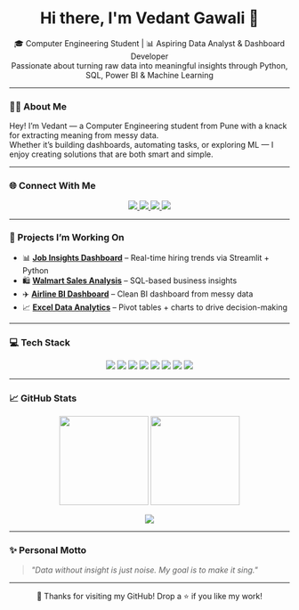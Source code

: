 <h1 align="center">Hi there, I'm Vedant Gawali 👋</h1>

<p align="center"> 
  🎓 Computer Engineering Student | 📊 Aspiring Data Analyst & Dashboard Developer<br>
  Passionate about turning raw data into meaningful insights through Python, SQL, Power BI & Machine Learning
</p>

---

### 👨‍💻 About Me

Hey! I’m Vedant — a Computer Engineering student from Pune with a knack for extracting meaning from messy data.  
Whether it’s building dashboards, automating tasks, or exploring ML — I enjoy creating solutions that are both smart and simple.

---

### 🌐 Connect With Me

<p align="center">
  <a href="https://www.linkedin.com/in/vedant-gawali-210b02289" target="_blank">
    <img src="https://img.shields.io/badge/LinkedIn-blue?style=for-the-badge&logo=linkedin&logoColor=white" />
  </a>
  <a href="https://leetcode.com/u/Vedantgawali35/" target="_blank">
    <img src="https://img.shields.io/badge/LeetCode-yellow?style=for-the-badge&logo=leetcode&logoColor=black" />
  </a>
  <a href="mailto:vedantgawali294@gmail.com">
    <img src="https://img.shields.io/badge/Gmail-red?style=for-the-badge&logo=gmail&logoColor=white" />
  </a>
  <a href="https://github.com/Vedantgawali294">
    <img src="https://img.shields.io/badge/GitHub-000?style=for-the-badge&logo=github&logoColor=white" />
  </a>
</p>

---

### 🚀 Projects I’m Working On

- 📊 **[Job Insights Dashboard](https://github.com/Vedantgawali294/Streamlit-Job-Dashboard)** – Real-time hiring trends via Streamlit + Python  
- 🛍️ **[Walmart Sales Analysis](https://github.com/Vedantgawali294/Walmart-Sales-SQL)** – SQL-based business insights  
- ✈️ **[Airline BI Dashboard](https://github.com/Vedantgawali294/Airline-PowerBI-Dashboard)** – Clean BI dashboard from messy data  
- 📈 **[Excel Data Analytics](https://github.com/Vedantgawali294/Excel-Data-Analysis)** – Pivot tables + charts to drive decision-making

---

### 💻 Tech Stack

<p align="center">
  <img src="https://img.shields.io/badge/Python-3776AB?style=for-the-badge&logo=python&logoColor=white" />
  <img src="https://img.shields.io/badge/SQL-07405E?style=for-the-badge&logo=mysql&logoColor=white" />
  <img src="https://img.shields.io/badge/Power BI-F2C811?style=for-the-badge&logo=powerbi&logoColor=black" />
  <img src="https://img.shields.io/badge/Excel-217346?style=for-the-badge&logo=microsoft-excel&logoColor=white" />
  <img src="https://img.shields.io/badge/Streamlit-FF4B4B?style=for-the-badge&logo=streamlit&logoColor=white" />
  <img src="https://img.shields.io/badge/Plotly-3F4F75?style=for-the-badge&logo=plotly&logoColor=white" />
  <img src="https://img.shields.io/badge/Git-F05032?style=for-the-badge&logo=git&logoColor=white" />
  <img src="https://img.shields.io/badge/GitHub-181717?style=for-the-badge&logo=github&logoColor=white" />
</p>

---

### 📈 GitHub Stats

<p align="center">
  <img src="https://github-readme-stats.vercel.app/api?username=Vedantgawali294&show_icons=true&theme=gruvbox" height="160"/>
  <img src="https://streak-stats.demolab.com/?user=Vedantgawali294&theme=gruvbox" height="160"/>
</p>

<p align="center">
  <img src="https://github-readme-stats.vercel.app/api/top-langs/?username=Vedantgawali294&layout=compact&theme=gruvbox" />
</p>

---

### ✨ Personal Motto

> *"Data without insight is just noise. My goal is to make it sing."*

---

<p align="center">
  🚀 Thanks for visiting my GitHub! Drop a ⭐ if you like my work!
</p>
